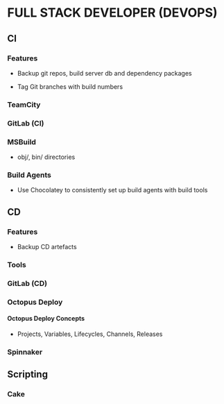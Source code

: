 # FULL STACK DEVELOPER (DEVOPS)

## CI
### Features
- Backup git repos, build server db and dependency packages

- Tag Git branches with build numbers

### TeamCity
### GitLab (CI)
### MSBuild
- obj/, bin/ directories
### Build Agents
- Use Chocolatey to consistently set up build agents with build tools

## CD
### Features
- Backup CD artefacts

### Tools
### GitLab (CD)
### Octopus Deploy
#### Octopus Deploy Concepts
- Projects, Variables, Lifecycles, Channels, Releases

### Spinnaker

## Scripting
### Cake

